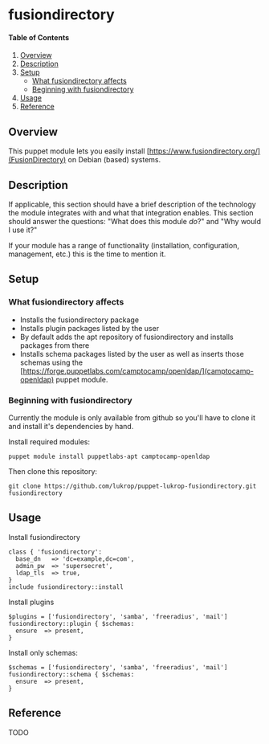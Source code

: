 # fusiondirectory

#### Table of Contents

1. [Overview](#overview)
2. [Description](#description)
3. [Setup](#setup)
    * [What fusiondirectory affects](#what-fusiondirectory-affects)
    * [Beginning with fusiondirectory](#beginning-with-fusiondirectory)
4. [Usage](#usage)
5. [Reference](#reference)

## Overview

This puppet module lets you easily install [https://www.fusiondirectory.org/](FusionDirectory) on
Debian (based) systems.

## Description

If applicable, this section should have a brief description of the technology
the module integrates with and what that integration enables. This section
should answer the questions: "What does this module *do*?" and "Why would I use
it?"

If your module has a range of functionality (installation, configuration,
management, etc.) this is the time to mention it.

## Setup

### What fusiondirectory affects

* Installs the fusiondirectory package
* Installs plugin packages listed by the user
* By default adds the apt repository of fusiondirectory and installs packages from there
* Installs schema packages listed by the user as well as inserts those schemas using the [https://forge.puppetlabs.com/camptocamp/openldap/](camptocamp-openldap) puppet module.

### Beginning with fusiondirectory

Currently the module is only available from github so you'll have to clone it and install it's dependencies by hand.

Install required modules:
```shell
puppet module install puppetlabs-apt camptocamp-openldap
```
Then clone this repository:
```shell
git clone https://github.com/lukrop/puppet-lukrop-fusiondirectory.git fusiondirectory
```

## Usage
Install fusiondirectory
```puppet
class { 'fusiondirectory':
  base_dn   => 'dc=example,dc=com',
  admin_pw  => 'supersecret',
  ldap_tls  => true,
}
include fusiondirectory::install
```
Install plugins
```puppet
$plugins = ['fusiondirectory', 'samba', 'freeradius', 'mail']
fusiondirectory::plugin { $schemas:
  ensure  => present,
}
```
Install only schemas:
```puppet
$schemas = ['fusiondirectory', 'samba', 'freeradius', 'mail']
fusiondirectory::schema { $schemas:
  ensure  => present,
}
```

## Reference

TODO

